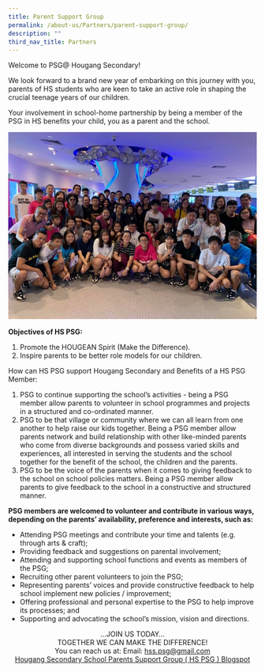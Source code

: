 ```yaml
---
title: Parent Support Group
permalink: /about-us/Partners/parent-support-group/
description: ""
third_nav_title: Partners
---
```

Welcome to PSG@ Hougang Secondary!

We look forward to a brand new year of embarking on this journey with you, parents of HS students who are keen to take an active role in shaping the crucial teenage years of our children.

Your involvement in school-home partnership by being a member of the PSG in HS benefits your child, you as a parent and the school.

![](/images/psg1.jpeg)

**Objectives of HS PSG:**

1. Promote the HOUGEAN Spirit (Make the Difference).
2. Inspire parents to be better role models for our children.

  

  

How can HS PSG support Hougang Secondary and Benefits of a HS PSG Member:
1. PSG to continue supporting the school’s activities - being a PSG member allow parents to volunteer in school programmes and projects in a structured and co-ordinated manner.
2. PSG to be that village or community where we can all learn from one another to help raise our kids together. Being a PSG member allow parents network and build relationship with other like-minded parents who come from diverse backgrounds and possess varied skills and experiences, all interested in serving the students and the school together for the benefit of the school, the children and the parents.
3. PSG to be the voice of the parents when it comes to giving feedback to the school on school policies matters. Being a PSG member allow parents to give feedback to the school in a constructive and structured manner.

  

  

**PSG members are welcomed to volunteer and contribute in various ways, depending on the parents’ availability, preference and interests, such as:**

*   Attending PSG meetings and contribute your time and talents (e.g. through arts & craft);
*   Providing feedback and suggestions on parental involvement;
*   Attending and supporting school functions and events as members of the PSG;
*   Recruiting other parent volunteers to join the PSG;
*   Representing parents’ voices and provide constructive feedback to help school implement new policies / improvement;
*  Offering professional and personal expertise to the PSG to help improve its processes; and
*  Supporting and advocating the school’s mission, vision and directions.


<center>…JOIN US TODAY…<br>TOGETHER WE CAN MAKE THE DIFFERENCE!<br>You can reach us at: Email: <a href="mailto:hss.psg@gmail.com">hss.psg@gmail.com</a></center>


<center><a href="https://hsspsg.blogspot.com/">Hougang Secondary School Parents Support Group ( HS PSG ) Blogspot</a></center>
 
 